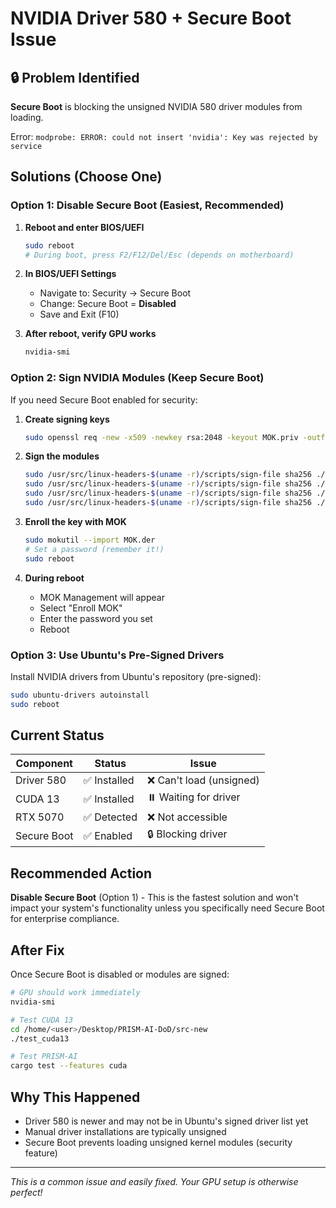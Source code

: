 # NVIDIA Driver 580 + Secure Boot Issue

## 🔒 Problem Identified
**Secure Boot** is blocking the unsigned NVIDIA 580 driver modules from loading.

Error: `modprobe: ERROR: could not insert 'nvidia': Key was rejected by service`

## Solutions (Choose One)

### Option 1: Disable Secure Boot (Easiest, Recommended)
1. **Reboot and enter BIOS/UEFI**
   ```bash
   sudo reboot
   # During boot, press F2/F12/Del/Esc (depends on motherboard)
   ```

2. **In BIOS/UEFI Settings**
   - Navigate to: Security → Secure Boot
   - Change: Secure Boot = **Disabled**
   - Save and Exit (F10)

3. **After reboot, verify GPU works**
   ```bash
   nvidia-smi
   ```

### Option 2: Sign NVIDIA Modules (Keep Secure Boot)
If you need Secure Boot enabled for security:

1. **Create signing keys**
   ```bash
   sudo openssl req -new -x509 -newkey rsa:2048 -keyout MOK.priv -outform DER -out MOK.der -nodes -days 36500 -subj "/CN=NVIDIA Driver Signing Key/"
   ```

2. **Sign the modules**
   ```bash
   sudo /usr/src/linux-headers-$(uname -r)/scripts/sign-file sha256 ./MOK.priv ./MOK.der $(modinfo -n nvidia)
   sudo /usr/src/linux-headers-$(uname -r)/scripts/sign-file sha256 ./MOK.priv ./MOK.der $(modinfo -n nvidia_uvm)
   sudo /usr/src/linux-headers-$(uname -r)/scripts/sign-file sha256 ./MOK.priv ./MOK.der $(modinfo -n nvidia_drm)
   sudo /usr/src/linux-headers-$(uname -r)/scripts/sign-file sha256 ./MOK.priv ./MOK.der $(modinfo -n nvidia_modeset)
   ```

3. **Enroll the key with MOK**
   ```bash
   sudo mokutil --import MOK.der
   # Set a password (remember it!)
   sudo reboot
   ```

4. **During reboot**
   - MOK Management will appear
   - Select "Enroll MOK"
   - Enter the password you set
   - Reboot

### Option 3: Use Ubuntu's Pre-Signed Drivers
Install NVIDIA drivers from Ubuntu's repository (pre-signed):
```bash
sudo ubuntu-drivers autoinstall
sudo reboot
```

## Current Status
| Component | Status | Issue |
|-----------|--------|-------|
| Driver 580 | ✅ Installed | ❌ Can't load (unsigned) |
| CUDA 13 | ✅ Installed | ⏸️ Waiting for driver |
| RTX 5070 | ✅ Detected | ❌ Not accessible |
| Secure Boot | ✅ Enabled | 🔒 Blocking driver |

## Recommended Action
**Disable Secure Boot** (Option 1) - This is the fastest solution and won't impact your system's functionality unless you specifically need Secure Boot for enterprise compliance.

## After Fix
Once Secure Boot is disabled or modules are signed:
```bash
# GPU should work immediately
nvidia-smi

# Test CUDA 13
cd /home/<user>/Desktop/PRISM-AI-DoD/src-new
./test_cuda13

# Test PRISM-AI
cargo test --features cuda
```

## Why This Happened
- Driver 580 is newer and may not be in Ubuntu's signed driver list yet
- Manual driver installations are typically unsigned
- Secure Boot prevents loading unsigned kernel modules (security feature)

---
*This is a common issue and easily fixed. Your GPU setup is otherwise perfect!*